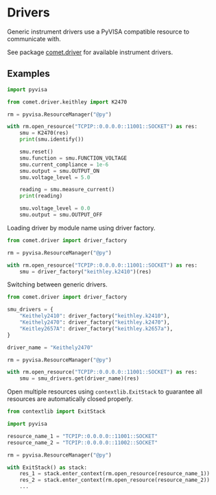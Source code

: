 # Drivers

Generic instrument drivers use a PyVISA compatible resource to communicate with.

See package [comet.driver](https://github.com/hephy-dd/comet/tree/main/src/comet/driver) for available instrument drivers.

## Examples

```python
import pyvisa

from comet.driver.keithley import K2470

rm = pyvisa.ResourceManager("@py")

with rm.open_resource("TCPIP::0.0.0.0::11001::SOCKET") as res:
    smu = K2470(res)
    print(smu.identify())

    smu.reset()
    smu.function = smu.FUNCTION_VOLTAGE
    smu.current_compliance = 1e-6
    smu.output = smu.OUTPUT_ON
    smu.voltage_level = 5.0

    reading = smu.measure_current()
    print(reading)

    smu.voltage_level = 0.0
    smu.output = smu.OUTPUT_OFF
```

Loading driver by module name using driver factory.

```python
from comet.driver import driver_factory

rm = pyvisa.ResourceManager("@py")

with rm.open_resource("TCPIP::0.0.0.0::11001::SOCKET") as res:
    smu = driver_factory("keithley.k2410")(res)
```

Switching between generic drivers.

```python
from comet.driver import driver_factory

smu_drivers = {
    "Keithely2410": driver_factory("keithley.k2410"),
    "Keithely2470": driver_factory("keithley.k2470"),
    "Keitley2657A": driver_factory("keithley.k2657a"),
}

driver_name = "Keithely2470"

rm = pyvisa.ResourceManager("@py")

with rm.open_resource("TCPIP::0.0.0.0::11001::SOCKET") as res:
    smu = smu_drivers.get(driver_name)(res)
```

Open multiple resources using `contextlib.ExitStack` to guarantee all
resources are automatically closed properly.

```python
from contextlib import ExitStack

import pyvisa

resource_name_1 = "TCPIP::0.0.0.0::11001::SOCKET"
resource_name_2 = "TCPIP::0.0.0.0::11002::SOCKET"

rm = pyvisa.ResourceManager("@py")

with ExitStack() as stack:
    res_1 = stack.enter_context(rm.open_resource(resource_name_1))
    res_2 = stack.enter_context(rm.open_resource(resource_name_2))
    ...
```

